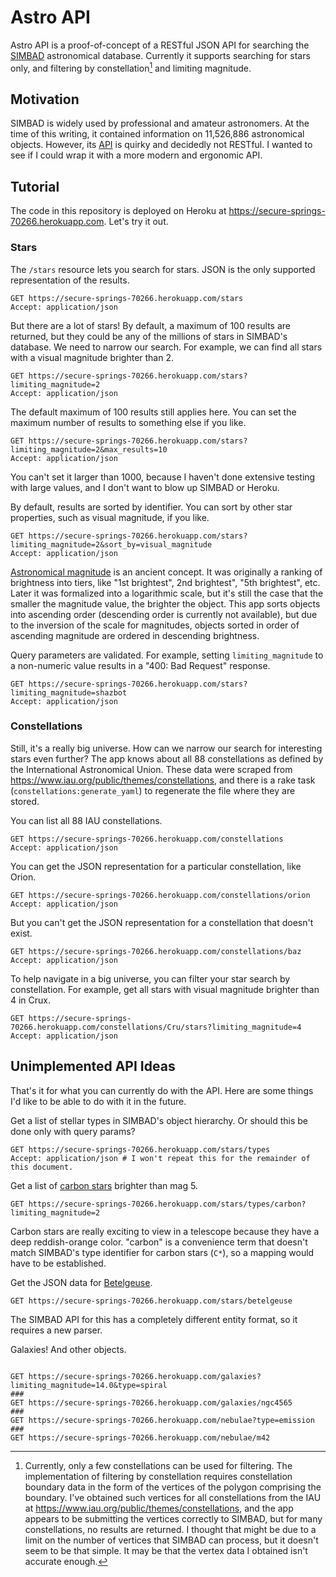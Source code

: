 # Astro API

Astro API is a proof-of-concept of a RESTful JSON API for searching the [SIMBAD](http://simbad.u-strasbg.fr/simbad/) astronomical database. Currently it supports searching for stars only, and filtering by constellation[^1] and limiting magnitude.

[^1]: Currently, only a few constellations can be used for filtering. The implementation of filtering by constellation requires constellation boundary data in the form of the vertices of the polygon comprising the boundary. I've obtained such vertices for all constellations from the IAU at https://www.iau.org/public/themes/constellations, and the app appears to be submitting the vertices correctly to SIMBAD, but for many constellations, no results are returned. I thought that might be due to a limit on the number of vertices that SIMBAD can process, but it doesn't seem to be that simple. It may be that the vertex data I obtained isn't accurate enough.

## Motivation

SIMBAD is widely used by professional and amateur astronomers. At the time of this writing, it contained information on 11,526,886 astronomical objects. However, its [API](http://simbad.u-strasbg.fr/simbad/sim-help?Page=sim-url) is quirky and decidedly not RESTful. I wanted to see if I could wrap it with a more modern and ergonomic API.

## Tutorial

The code in this repository is deployed on Heroku at https://secure-springs-70266.herokuapp.com. Let's try it out.

### Stars
The `/stars` resource lets you search for stars. JSON is the only supported representation of the results.

```http request
GET https://secure-springs-70266.herokuapp.com/stars
Accept: application/json
```

But there are a lot of stars! By default, a maximum of 100 results are returned, but they could be any of the millions of stars in SIMBAD's database. We need to narrow our search. For example, we can find all stars with a visual magnitude brighter than 2.

```http request
GET https://secure-springs-70266.herokuapp.com/stars?limiting_magnitude=2
Accept: application/json
```

The default maximum of 100 results still applies here. You can set the maximum number of results to something else if you like.

```http request
GET https://secure-springs-70266.herokuapp.com/stars?limiting_magnitude=2&max_results=10
Accept: application/json
```
You can't set it larger than 1000, because I haven't done extensive testing with large values, and I don't want to blow up SIMBAD or Heroku.

By default, results are sorted by identifier. You can sort by other star properties, such as visual magnitude, if you like.

```http request
GET https://secure-springs-70266.herokuapp.com/stars?limiting_magnitude=2&sort_by=visual_magnitude
Accept: application/json
```
[Astronomical magnitude](https://en.wikipedia.org/wiki/Magnitude_(astronomy)) is an ancient concept. It was originally a ranking of brightness into tiers, like "1st brightest", 2nd brightest", "5th brightest", etc. Later it was formalized into a logarithmic scale, but it's still the case that the smaller the magnitude value, the brighter the object. This app sorts objects into ascending order (descending order is currently not available), but due to the inversion of the scale for magnitudes, objects sorted in order of ascending magnitude are ordered in descending brightness.

Query parameters are validated. For example, setting `limiting_magnitude` to a non-numeric value results in a "400: Bad Request" response.
```http request
GET https://secure-springs-70266.herokuapp.com/stars?limiting_magnitude=shazbot
Accept: application/json
```

### Constellations

Still, it's a really big universe. How can we narrow our search for interesting stars even further? The app knows about all 88 constellations as defined by the International Astronomical Union. These data were scraped from https://www.iau.org/public/themes/constellations, and there is a rake task (`constellations:generate_yaml`) to regenerate the file where they are stored.

You can list all 88 IAU constellations.
```http request
GET https://secure-springs-70266.herokuapp.com/constellations
Accept: application/json
```

You can get the JSON representation for a particular constellation, like Orion.
```http request
GET https://secure-springs-70266.herokuapp.com/constellations/orion
Accept: application/json
```

But you can't get the JSON representation for a constellation that doesn't exist.
```http request
GET https://secure-springs-70266.herokuapp.com/constellations/baz
Accept: application/json
```

To help navigate in a big universe, you can filter your star search by constellation. For example, get all stars with visual magnitude brighter than 4 in Crux.
```http request
GET https://secure-springs-70266.herokuapp.com/constellations/Cru/stars?limiting_magnitude=4
Accept: application/json
```

## Unimplemented API Ideas

That's it for what you can currently do with the API. Here are some things I'd like to be able to do with it in the future.

Get a list of stellar types in SIMBAD's object hierarchy. Or should this be done only with query params?
```http request
GET https://secure-springs-70266.herokuapp.com/stars/types
Accept: application/json # I won't repeat this for the remainder of this document.
```

Get a list of [carbon stars](https://en.wikipedia.org/wiki/Carbon_star) brighter than mag 5.
```http request
GET https://secure-springs-70266.herokuapp.com/stars/types/carbon?limiting_magnitude=2
```
Carbon stars are really exciting to view in a telescope because they have a deep reddish-orange color. "carbon" is a convenience term that doesn't match SIMBAD's type identifier for carbon stars (`C*`), so a mapping would have to be established.

Get the JSON data for [Betelgeuse](https://en.wikipedia.org/wiki/Betelgeuse).
```http request
GET https://secure-springs-70266.herokuapp.com/stars/betelgeuse
```
The SIMBAD API for this has a completely different entity format, so it requires a new parser.

Galaxies! And other objects.
```http request

GET https://secure-springs-70266.herokuapp.com/galaxies?limiting_magnitude=14.0&type=spiral
###
GET https://secure-springs-70266.herokuapp.com/galaxies/ngc4565
###
GET https://secure-springs-70266.herokuapp.com/nebulae?type=emission
###
GET https://secure-springs-70266.herokuapp.com/nebulae/m42
```
